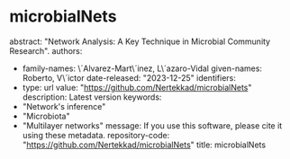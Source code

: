 # microbialNets

abstract: "Network Analysis: A Key Technique in Microbial Community Research".
authors:
  - family-names: \´Alvarez-Mart\´inez, L\´azaro-Vidal
    given-names: Roberto, V\´ictor
date-released: "2023-12-25"
identifiers:
  - type: url
    value: "https://github.com/Nertekkad/microbialNets"
    description: Latest version
keywords:
  - "Network's inference"
  - "Microbiota"
  - "Multilayer networks"
message: If you use this software, please cite it using these metadata.
repository-code: "https://github.com/Nertekkad/microbialNets"
title: microbialNets